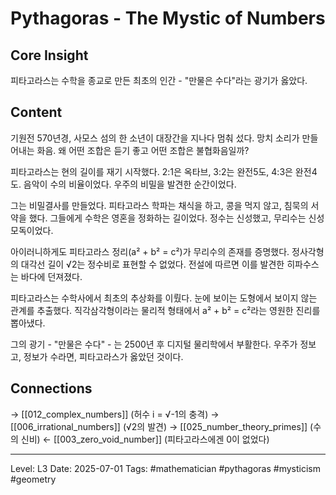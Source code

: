 # Pythagoras - The Mystic of Numbers

## Core Insight
피타고라스는 수학을 종교로 만든 최초의 인간 - "만물은 수다"라는 광기가 옳았다.

## Content
기원전 570년경, 사모스 섬의 한 소년이 대장간을 지나다 멈춰 섰다. 망치 소리가 만들어내는 화음. 왜 어떤 조합은 듣기 좋고 어떤 조합은 불협화음일까?

피타고라스는 현의 길이를 재기 시작했다. 2:1은 옥타브, 3:2는 완전5도, 4:3은 완전4도. 음악이 수의 비율이었다. 우주의 비밀을 발견한 순간이었다.

그는 비밀결사를 만들었다. 피타고라스 학파는 채식을 하고, 콩을 먹지 않고, 침묵의 서약을 했다. 그들에게 수학은 영혼을 정화하는 길이었다. 정수는 신성했고, 무리수는 신성모독이었다.

아이러니하게도 피타고라스 정리(a² + b² = c²)가 무리수의 존재를 증명했다. 정사각형의 대각선 길이 √2는 정수비로 표현할 수 없었다. 전설에 따르면 이를 발견한 히파수스는 바다에 던져졌다.

피타고라스는 수학사에서 최초의 추상화를 이뤘다. 눈에 보이는 도형에서 보이지 않는 관계를 추출했다. 직각삼각형이라는 물리적 형태에서 a² + b² = c²라는 영원한 진리를 뽑아냈다.

그의 광기 - "만물은 수다" - 는 2500년 후 디지털 물리학에서 부활한다. 우주가 정보고, 정보가 수라면, 피타고라스가 옳았던 것이다.

## Connections
→ [[012_complex_numbers]] (허수 i = √-1의 충격)
→ [[006_irrational_numbers]] (√2의 발견)
→ [[025_number_theory_primes]] (수의 신비)
← [[003_zero_void_number]] (피타고라스에겐 0이 없었다)

---
Level: L3
Date: 2025-07-01
Tags: #mathematician #pythagoras #mysticism #geometry